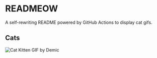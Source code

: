 # READMEOW

A self-rewriting README powered by GitHub Actions to display cat gifs.

## Cats

![Cat Kitten GIF by Demic](https://media0.giphy.com/media/3oriO0OEd9QIDdllqo/200.gif?cid=9acd02dabi0bwcsyk64khjs20vasdtqhph4r5yff8opczv6b&ep=v1_gifs_search&rid=200.gif&ct=g)
